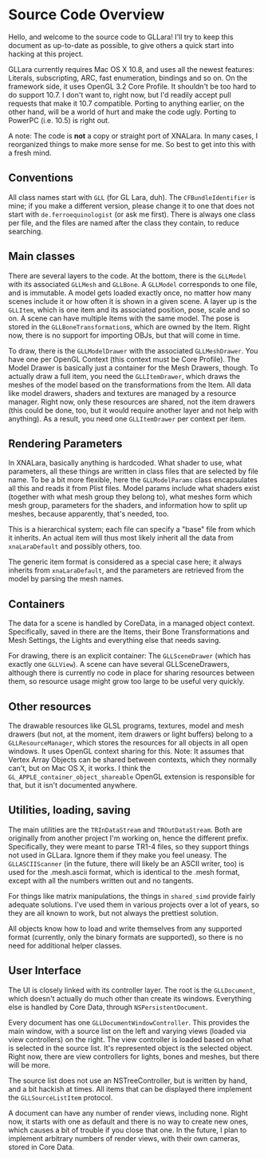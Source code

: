 Source Code Overview
====================

Hello, and welcome to the source code to GLLara! I'll try to keep this document as up-to-date as possible, to give others a quick start into hacking at this project.

GLLara currently requires Mac OS X 10.8, and uses all the newest features: Literals, subscripting, ARC, fast enumeration, bindings and so on. On the framework side, it uses OpenGL 3.2 Core Profile. It shouldn't be too hard to do support 10.7. I don't want to, right now, but I'd readily accept pull requests that make it 10.7 compatible. Porting to anything earlier, on the other hand, will be a world of hurt and make the code ugly. Porting to PowerPC (i.e. 10.5) is right out.

A note: The code is **not** a copy or straight port of XNALara. In many cases, I reorganized things to make more sense for me. So best to get into this with a fresh mind.

Conventions
-----------

All class names start with `GLL` (for GL Lara, duh). The `CFBundleIdentifier` is mine; if you make a  different version, please change it to one that does not start with `de.ferroequinologist` (or ask me first). There is always one class per file, and the files are named after the class they contain, to reduce searching.

Main classes
------------

There are several layers to the code. At the bottom, there is the `GLLModel` with its associated `GLLMesh` and `GLLBone`. A `GLLModel` corresponds to one file, and is immutable. A model gets loaded exactly once, no matter how many scenes include it or how often it is shown in a given scene. A layer up is the `GLLItem`, which is one item and its associated position, pose, scale and so on. A scene can have multiple Items with the same model. The pose is stored in the `GLLBoneTransformation`s, which are owned by the Item. Right now, there is no support for importing OBJs, but that will come in time.

To draw, there is the `GLLModelDrawer` with the associated `GLLMeshDrawer`. You have one per OpenGL Context (this context must be Core Profile). The Model Drawer is basically just a container for the Mesh Drawers, though. To actually draw a full item, you need the `GLLItemDrawer`, which draws the meshes of the model based on the transformations from the Item. All data like model drawers, shaders and textures are managed by a resource manager. Right now, only these resources are shared, not the item drawers (this could be done, too, but it would require another layer and not help with anything). As a result, you need one `GLLItemDrawer` per context per item.

Rendering Parameters
--------------------

In XNALara, basically anything is hardcoded. What shader to use, what parameters, all these things are written in class files that are selected by file name. To be a bit more flexible, here the `GLLModelParams` class encapsulates all this and reads it from Plist files. Model params include what shaders exist (together with what mesh group they belong to), what meshes form which mesh group, parameters for the shaders, and information how to split up meshes, because apparently, that's needed, too.

This is a hierarchical system; each file can specify a "base" file from which it inherits. An actual item will thus most likely inherit all the data from `xnaLaraDefault` and possibly others, too.

The generic item format is considered as a special case here; it always inherits from `xnaLaraDefault`, and the parameters are retrieved from the model by parsing the mesh names.

Containers
----------

The data for a scene is handled by CoreData, in a managed object context. Specifically, saved in there are the Items, their Bone Transformations and Mesh Settings, the Lights and everything else that needs saving.

For drawing, there is an explicit container: The `GLLSceneDrawer` (which has exactly one `GLLView`). A scene can have several GLLSceneDrawers, although there is currently no code in place for sharing resources between them, so resource usage might grow too large to be useful very quickly.

Other resources
---------------

The drawable resources like GLSL programs, textures, model and mesh drawers (but not, at the moment, item drawers or light buffers) belong to a `GLLResourceManager`, which stores the resources for all objects in all open windows. It uses OpenGL context sharing for this. Note: It assumes that Vertex Array Objects can be shared between contexts, which they normally can't, but on Mac OS X, it works. I think the `GL_APPLE_container_object_shareable` OpenGL extension is responsible for that, but it isn't documented anywhere.

Utilities, loading, saving
--------------------------

The main utilities are the `TRInDataStream` and `TROutDataStream`. Both are originally from another project I'm working on, hence the different prefix. Specifically, they were meant to parse TR1-4 files, so they support things not used in GLLara. Ignore them if they make you feel uneasy. The `GLLASCIIScanner` (in the future, there will likely be an ASCII writer, too) is used for the .mesh.ascii format, which is identical to the .mesh format, except with all the numbers written out and no tangents. 

For things like matrix manipulations, the things in `shared_simd` provide fairly adequate solutions. I've used them in various projects over a lot of years, so they are all known to work, but not always the prettiest solution.

All objects know how to load and write themselves from any supported format (currently, only the binary formats are supported), so there is no need for additional helper classes.

User Interface
--------------

The UI is closely linked with its controller layer. The root is the `GLLDocument`, which doesn't actually do much other than create its windows. Everything else is handled by Core Data, through `NSPersistentDocument`.

Every document has one `GLLDocumentWindowController`. This provides the main window, with a source list on the left and varying views (loaded via view controllers) on the right. The view controller is loaded based on what is selected in the source list. It's represented object is the selected object. Right now, there are view controllers for lights, bones and meshes, but there will be more.

The source list does not use an NSTreeController, but is written by hand, and a bit hackish at times. All items that can be displayed there implement the `GLLSourceListItem` protocol.

A document can have any number of render views, including none. Right now, it starts with one as default and there is no way to create new ones, which causes a bit of trouble if you close that one. In the future, I plan to implement arbitrary numbers of render views, with their own cameras, stored in Core Data.
